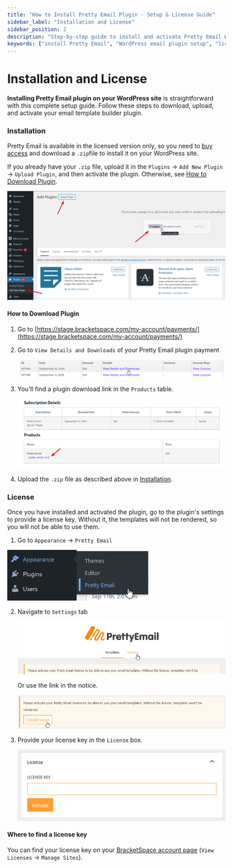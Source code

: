 ```yaml
---
title: "How to Install Pretty Email Plugin - Setup & License Guide"
sidebar_label: "Installation and License"
sidebar_position: 2
description: "Step-by-step guide to install and activate Pretty Email WordPress plugin. Learn how to download, upload, and configure your license for beautiful email templates."
keywords: ["install Pretty Email", "WordPress email plugin setup", "license activation", "plugin installation guide", "Pretty Email download", "WordPress plugin upload"]
---
```


# Installation and License

**Installing Pretty Email plugin on your WordPress site** is straightforward with this complete setup guide. Follow these steps to download, upload, and activate your email template builder plugin.

### Installation

Pretty Email is available in the licensed version only, so you need to [buy access](https://bracketspace.com/downloads/pretty-email/) and download a `.zip`file to install it on your WordPress site.

If you already have your `.zip` file, upload it in the `Plugins` -> `Add New Plugin` -> `Upload Plugin`, and then activate the plugin. Otherwise, see [How to Download Plugin](#how-to-download-plugin).

![](../assets/wordpress-plugin-upload-interface.png)

#### How to Download Plugin

1. Go to [https://stage.bracketspace.com/my-account/payments/](https://stage.bracketspace.com/my-account/payments/)
2. Go to `View Details and Downloads` of your Pretty Email plugin payment

   ![](../assets/bracketspace-account-payment-details.png)
3. You'll find a plugin download link in the `Products` table.

   ![](../assets/bracketspace-download-products-table.png)
4. Upload the `.zip` file as described above in [Installation](#installation).

### License

Once you have installed and activated the plugin, go to the plugin's settings to provide a license key. Without it, the templates will not be rendered, so you will not be able to use them.

1. Go to `Appearance` -> `Pretty Email`

![](../assets/wordpress-appearance-pretty-email-menu.png)

2. Navigate to `Settings` tab

   ![](../assets/pretty-email-settings-tab-navigation.png)

   Or use the link in the notice.

   ![](../assets/pretty-email-license-activation-notice.png)
3. Provide your license key in the `License` box.

   ![](../assets/pretty-email-license-key-input-field.png)

#### Where to find a license key

You can find your license key on your [BracketSpace account page](https://bracketspace.com/my-account/payments/) (`View Licenses` -> `Manage Sites`).